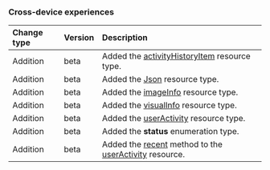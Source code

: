 ### Cross-device experiences

| **Change type** | **Version** | **Description** |
|:---|:---|:---|
|Addition|beta|Added the [activityHistoryItem](https://docs.microsoft.com/en-us/graph/api/resources/projectrome-activityHistoryItem?view=graph-rest-beta) resource type.|
|Addition|beta|Added the [Json](https://docs.microsoft.com/en-us/graph/api/resources/projectrome-Json?view=graph-rest-beta) resource type.|
|Addition|beta|Added the [imageInfo](https://docs.microsoft.com/en-us/graph/api/resources/projectrome-imageInfo?view=graph-rest-beta) resource type.|
|Addition|beta|Added the [visualInfo](https://docs.microsoft.com/en-us/graph/api/resources/projectrome-visualInfo?view=graph-rest-beta) resource type.|
|Addition|beta|Added the [userActivity](https://docs.microsoft.com/en-us/graph/api/resources/projectrome-userActivity?view=graph-rest-beta) resource type.|
|Addition|beta|Added the **status** enumeration type.|
|Addition|beta|Added the [recent](https://docs.microsoft.com/en-us/graph/api/projectrome-userActivity-recent?view=graph-rest-beta) method to the [userActivity](https://docs.microsoft.com/en-us/graph/api/resources/projectrome-userActivity?view=graph-rest-beta) resource.|
